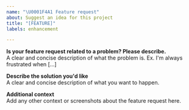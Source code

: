 ```yaml
---
name: "\U0001F4A1 Feature request"
about: Suggest an idea for this project
title: "[FEATURE]"
labels: enhancement

---
```


**Is your feature request related to a problem? Please describe.**<br>
A clear and concise description of what the problem is. Ex. I'm always frustrated when [...]

**Describe the solution you'd like**<br>
A clear and concise description of what you want to happen.

**Additional context**<br>
Add any other context or screenshots about the feature request here.